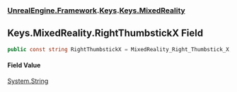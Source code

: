 ### [UnrealEngine.Framework](./UnrealEngine-Framework.md 'UnrealEngine.Framework').[Keys](./Keys.md 'UnrealEngine.Framework.Keys').[Keys.MixedReality](./Keys-MixedReality.md 'UnrealEngine.Framework.Keys.MixedReality')
## Keys.MixedReality.RightThumbstickX Field
  
```csharp
public const string RightThumbstickX = MixedReality_Right_Thumbstick_X;
```
#### Field Value
[System.String](https://docs.microsoft.com/en-us/dotnet/api/System.String 'System.String')  
